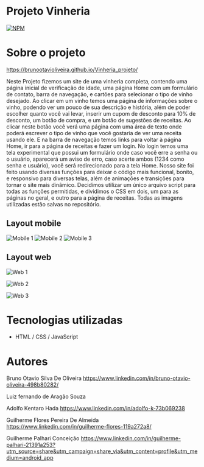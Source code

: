 # Projeto Vinheria 
[![NPM](https://img.shields.io/npm/l/react)](https://github.com/Brunootavioliveira/Vinheria_projeto/blob/main/LICENSE) 

# Sobre o projeto

https://brunootavioliveira.github.io/Vinheria_projeto/

Neste Projeto fizemos um site de uma vinheria completa, contendo uma página inicial de verificação de idade, uma página Home com um formulário de contato, barra de navegação, e cartões para selecionar o tipo de vinho desejado. Ao clicar em um vinho temos uma página de informações sobre o vinho, podendo ver um pouco de sua descrição e história, além de poder escolher quanto você vai levar, inserir um cupom de desconto para 10% de desconto, um botão de compra, e um botão de sugestões de receitas. Ao clicar neste botão você verá uma página com uma área de texto onde poderá escrever o tipo de vinho que você gostaria de ver uma receita usando ele. E na barra de navegação temos links para voltar à página Home, ir para a página de receitas e fazer um login. No login temos uma tela experimental que possui um formulário onde caso você erre a senha ou o usuário, aparecerá um aviso de erro, caso acerte ambos (1234 como senha e usuário), você será redirecionado para a tela Home.
Nosso site foi feito usando diversas funções para deixar o código mais funcional, bonito, e responsivo para diversas telas, além de animações e transições para tornar o site mais dinâmico. Decidimos utilizar um único arquivo script para todas as funções permitidas, e dividimos o CSS em dois, um para as páginas no geral, e outro para a página de receitas. Todas as imagens utilizadas estão salvas no repositório.

## Layout mobile
![Mobile 1](https://github.com/Brunootavioliveira/ProjetoFirst/blob/main/assets/mobilepx1.jpg) ![Mobile 2](https://github.com/Brunootavioliveira/ProjetoFirst/blob/main/assets/mobilepx2.jpg) ![Mobile 3](https://github.com/Brunootavioliveira/ProjetoFirst/blob/main/assets/mobilepx3.jpg)

## Layout web
![Web 1](https://github.com/Brunootavioliveira/ProjetoFirst/blob/main/assets/web1.png)

![Web 2](https://github.com/Brunootavioliveira/ProjetoFirst/blob/main/assets/web2.png)

![Web 3](https://github.com/Brunootavioliveira/ProjetoFirst/blob/main/assets/web3.png)

# Tecnologias utilizadas

- HTML / CSS / JavaScript

# Autores

Bruno Otavio Silva De Oliveira
https://www.linkedin.com/in/bruno-otavio-oliveira-498b80282/

Luiz fernando de Aragão Souza 


Adolfo Kentaro Hada
https://www.linkedin.com/in/adolfo-k-73b069238

Guilherme Flores Pereira De Almeida
https://www.linkedin.com/in/guilherme-flores-119a272a8/

Guilherme Palhari Conceição
https://www.linkedin.com/in/guilherme-palhari-21391a253?utm_source=share&utm_campaign=share_via&utm_content=profile&utm_medium=android_app